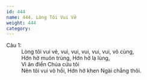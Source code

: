 ```yaml
---
id: 444
name: 444. Lòng Tôi Vui Vẻ
weight: 444
category: 
---
```

<dl><dt>Câu 1:</dt><dd data-verse="1">Lòng tôi vui vẻ, vui, vui, vui, vui, vui, vô cùng, <br/>Hớn hở muôn trùng, Hớn hở lạ lùng, <br/>Vì ân điển Chúa cứu tôi <br/>Nên tôi vui vô hồi, Hớn hở khen Ngài chẳng thôi. </dd></dl>
